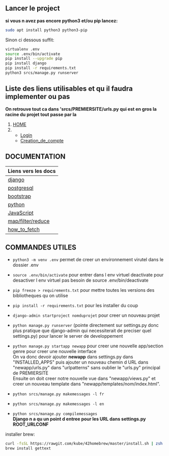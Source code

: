 ## Lancer le project

**si vous n avez pas encore python3 et/ou pip lancez:**  
```bash
sudo apt install python3 python3-pip
```
  
Sinon ci dessous suffit:  
```bash
virtualenv .env
source .env/bin/activate
pip install --upgrade pip
pip install django
pip install -r requirements.txt
python3 srcs/manage.py runserver
```

## Liste des liens utilisables et qu il faudra implementer ou pas

**On retrouve tout ca dans 'srcs/PREMIERSITE/urls.py qui est en gros la racine du projet tout passe par la**  

1. [HOME](http://localhost:8000/)
2.  - [Login](http://localhost:8000/signin/)
    - [Creation_de_compte](http://localhost:8000/signup/)


## DOCUMENTATION

| Liens vers les docs |
| - |
| [django](https://docs.djangoproject.com/en/5.0/contents/) |
| [postgresql](https://www.postgresql.org/docs/current/) |
| [bootstrap](https://getbootstrap.com/docs/5.3/getting-started/introduction/) |
| [python](https://docs.python.org/fr/3/#) |
| [JavaScript](https://www.freecodecamp.org/news/the-complete-javascript-handbook-f26b2c71719c/#justjavascript) |
| [map/filter/reduce](https://www.youtube.com/watch?v=r0xv0uZM5V4) |
| [how_to_fetch](https://www.youtube.com/watch?v=C8bKthavr6E) |


## COMMANDES UTILES

- `python3 -m venv .env` permet de creer un environnement virutel dans le dossier .env

- `source .env/bin/activate` pour entrer dans l env virtuel         deactivate pour desactiver l env virtuel pas besoin de source .env/bin/deactivate

- `pip freeze > requirements.txt` pour mettre toutes les versions des bibliotheques qu on utilise

- `pip install -r requirements.txt` pour les installer du coup

- `django-admin startproject nomduprojet` pour creer un nouveau projet

- `python manage.py runserver` (pointe directement sur settings.py donc plus pratique que django-admin qui necessiterait de preciser quel settings.py)   pour lancer le server de developpement

- `python manage.py startapp newapp` pour creer une nouvelle app/section genre pour creer une nouvelle interface  
On va donc devoir ajouter **newapp** dans settings.py dans "INSTALLED_APPS" puis ajouter un nouveau chemin d URL dans "newapp/urls.py" dans "urlpatterns" sans oublier le "urls.py" principal de PREMIERSITE  
Ensuite on doit creer notre nouvelle vue dans "newapp/views.py" et creer un nouveau template dans "newapp/templates/nom/index.html".  

- `python srcs/manage.py makemessages -l fr`  
- `python srcs/manage.py makemessages -l en`  
- `python srcs/manage.py compilemessages`  
**Django n a qu un point d entree pour les URL dans settings.py ROOT_URLCONF**  


installer brew:  
```bash
curl -fsSL https://rawgit.com/kube/42homebrew/master/install.sh | zsh
brew install gettext
```